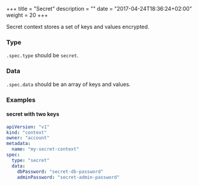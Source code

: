 +++
title = "Secret"
description = ""
date = "2017-04-24T18:36:24+02:00"
weight = 20
+++

Secret context stores a set of keys and values encrypted.

### Type
`.spec.type` should be `secret`.

### Data
`.spec.data` should be an array of keys and values.

### Examples

#### secret with two keys
```yaml
apiVersion: "v1"
kind: "context"
owner: "account"
metadata:
  name: "my-secret-context"
spec:
  type: "secret"
  data:
    dbPassword: "secret-db-password"
    adminPassword: "secret-admin-password"
```
